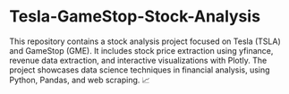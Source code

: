 # Tesla-GameStop-Stock-Analysis
This repository contains a stock analysis project focused on Tesla (TSLA) and GameStop (GME). It includes stock price extraction using yfinance, revenue data extraction, and interactive visualizations with Plotly. The project showcases data science techniques in financial analysis, using Python, Pandas, and web scraping. 📈
